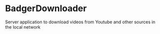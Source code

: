 # BadgerDownloader
Server application to download videos from Youtube and other sources in the local network
